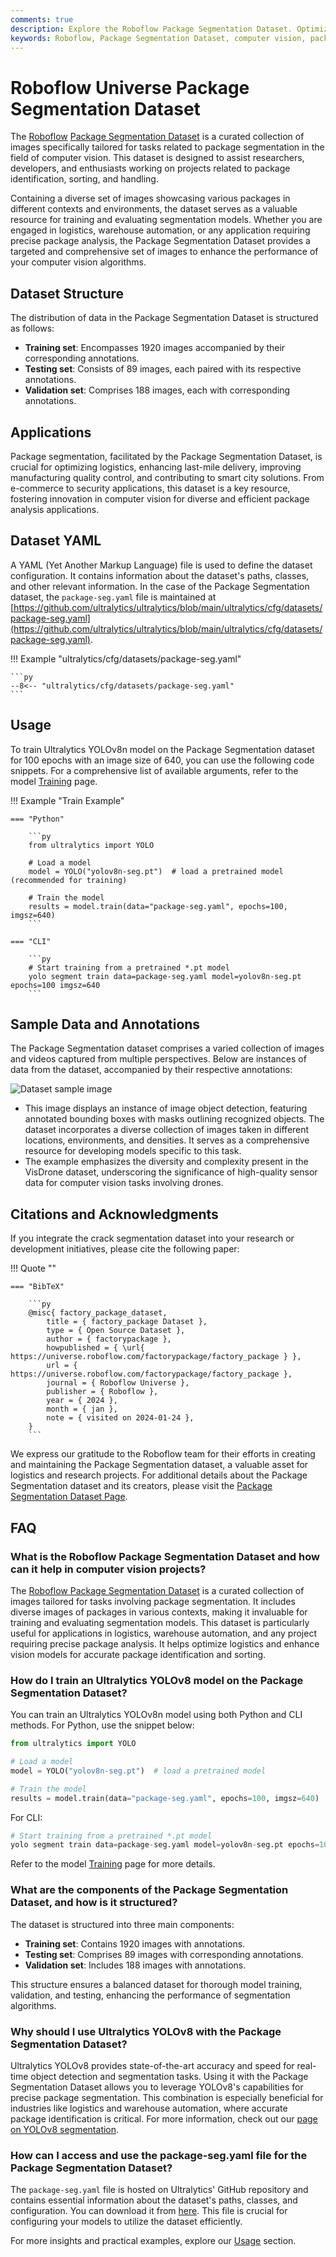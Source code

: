 ```yaml
---
comments: true
description: Explore the Roboflow Package Segmentation Dataset. Optimize logistics and enhance vision models with curated images for package identification and sorting.
keywords: Roboflow, Package Segmentation Dataset, computer vision, package identification, logistics, warehouse automation, segmentation models, training data
---
```


# Roboflow Universe Package Segmentation Dataset

The [Roboflow](https://roboflow.com/?ref=ultralytics) [Package Segmentation Dataset](https://universe.roboflow.com/factorypackage/factory_package) is a curated collection of images specifically tailored for tasks related to package segmentation in the field of computer vision. This dataset is designed to assist researchers, developers, and enthusiasts working on projects related to package identification, sorting, and handling.

Containing a diverse set of images showcasing various packages in different contexts and environments, the dataset serves as a valuable resource for training and evaluating segmentation models. Whether you are engaged in logistics, warehouse automation, or any application requiring precise package analysis, the Package Segmentation Dataset provides a targeted and comprehensive set of images to enhance the performance of your computer vision algorithms.

## Dataset Structure

The distribution of data in the Package Segmentation Dataset is structured as follows:

- **Training set**: Encompasses 1920 images accompanied by their corresponding annotations.
- **Testing set**: Consists of 89 images, each paired with its respective annotations.
- **Validation set**: Comprises 188 images, each with corresponding annotations.

## Applications

Package segmentation, facilitated by the Package Segmentation Dataset, is crucial for optimizing logistics, enhancing last-mile delivery, improving manufacturing quality control, and contributing to smart city solutions. From e-commerce to security applications, this dataset is a key resource, fostering innovation in computer vision for diverse and efficient package analysis applications.

## Dataset YAML

A YAML (Yet Another Markup Language) file is used to define the dataset configuration. It contains information about the dataset's paths, classes, and other relevant information. In the case of the Package Segmentation dataset, the `package-seg.yaml` file is maintained at [https://github.com/ultralytics/ultralytics/blob/main/ultralytics/cfg/datasets/package-seg.yaml](https://github.com/ultralytics/ultralytics/blob/main/ultralytics/cfg/datasets/package-seg.yaml).

!!! Example "ultralytics/cfg/datasets/package-seg.yaml"

    ```py
    --8<-- "ultralytics/cfg/datasets/package-seg.yaml"
    ```

## Usage

To train Ultralytics YOLOv8n model on the Package Segmentation dataset for 100 epochs with an image size of 640, you can use the following code snippets. For a comprehensive list of available arguments, refer to the model [Training](../../modes/train.md) page.

!!! Example "Train Example"

    === "Python"

        ```py
        from ultralytics import YOLO

        # Load a model
        model = YOLO("yolov8n-seg.pt")  # load a pretrained model (recommended for training)

        # Train the model
        results = model.train(data="package-seg.yaml", epochs=100, imgsz=640)
        ```

    === "CLI"

        ```py
        # Start training from a pretrained *.pt model
        yolo segment train data=package-seg.yaml model=yolov8n-seg.pt epochs=100 imgsz=640
        ```

## Sample Data and Annotations

The Package Segmentation dataset comprises a varied collection of images and videos captured from multiple perspectives. Below are instances of data from the dataset, accompanied by their respective annotations:

![Dataset sample image](https://github.com/RizwanMunawar/RizwanMunawar/assets/62513924/55bdf5c8-4ae4-4824-8d08-63c15bdd9a92)

- This image displays an instance of image object detection, featuring annotated bounding boxes with masks outlining recognized objects. The dataset incorporates a diverse collection of images taken in different locations, environments, and densities. It serves as a comprehensive resource for developing models specific to this task.
- The example emphasizes the diversity and complexity present in the VisDrone dataset, underscoring the significance of high-quality sensor data for computer vision tasks involving drones.

## Citations and Acknowledgments

If you integrate the crack segmentation dataset into your research or development initiatives, please cite the following paper:

!!! Quote ""

    === "BibTeX"

        ```py
        @misc{ factory_package_dataset,
            title = { factory_package Dataset },
            type = { Open Source Dataset },
            author = { factorypackage },
            howpublished = { \url{ https://universe.roboflow.com/factorypackage/factory_package } },
            url = { https://universe.roboflow.com/factorypackage/factory_package },
            journal = { Roboflow Universe },
            publisher = { Roboflow },
            year = { 2024 },
            month = { jan },
            note = { visited on 2024-01-24 },
        }
        ```

We express our gratitude to the Roboflow team for their efforts in creating and maintaining the Package Segmentation dataset, a valuable asset for logistics and research projects. For additional details about the Package Segmentation dataset and its creators, please visit the [Package Segmentation Dataset Page](https://universe.roboflow.com/factorypackage/factory_package).

## FAQ

### What is the Roboflow Package Segmentation Dataset and how can it help in computer vision projects?

The [Roboflow Package Segmentation Dataset](https://universe.roboflow.com/factorypackage/factory_package) is a curated collection of images tailored for tasks involving package segmentation. It includes diverse images of packages in various contexts, making it invaluable for training and evaluating segmentation models. This dataset is particularly useful for applications in logistics, warehouse automation, and any project requiring precise package analysis. It helps optimize logistics and enhance vision models for accurate package identification and sorting.

### How do I train an Ultralytics YOLOv8 model on the Package Segmentation Dataset?

You can train an Ultralytics YOLOv8n model using both Python and CLI methods. For Python, use the snippet below:

```py
from ultralytics import YOLO

# Load a model
model = YOLO("yolov8n-seg.pt")  # load a pretrained model

# Train the model
results = model.train(data="package-seg.yaml", epochs=100, imgsz=640)
```

For CLI:

```py
# Start training from a pretrained *.pt model
yolo segment train data=package-seg.yaml model=yolov8n-seg.pt epochs=100 imgsz=640
```

Refer to the model [Training](../../modes/train.md) page for more details.

### What are the components of the Package Segmentation Dataset, and how is it structured?

The dataset is structured into three main components:
- **Training set**: Contains 1920 images with annotations.
- **Testing set**: Comprises 89 images with corresponding annotations.
- **Validation set**: Includes 188 images with annotations.

This structure ensures a balanced dataset for thorough model training, validation, and testing, enhancing the performance of segmentation algorithms.

### Why should I use Ultralytics YOLOv8 with the Package Segmentation Dataset?

Ultralytics YOLOv8 provides state-of-the-art accuracy and speed for real-time object detection and segmentation tasks. Using it with the Package Segmentation Dataset allows you to leverage YOLOv8's capabilities for precise package segmentation. This combination is especially beneficial for industries like logistics and warehouse automation, where accurate package identification is critical. For more information, check out our [page on YOLOv8 segmentation](https://docs.ultralytics.com/models/yolov8).

### How can I access and use the package-seg.yaml file for the Package Segmentation Dataset?

The `package-seg.yaml` file is hosted on Ultralytics' GitHub repository and contains essential information about the dataset's paths, classes, and configuration. You can download it from [here](https://github.com/ultralytics/ultralytics/blob/main/ultralytics/cfg/datasets/package-seg.yaml). This file is crucial for configuring your models to utilize the dataset efficiently. 

For more insights and practical examples, explore our [Usage](https://docs.ultralytics.com/usage/python/) section.
